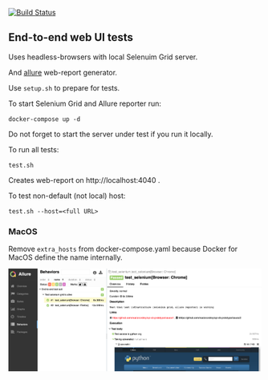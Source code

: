 [![Build Status](https://travis-ci.org/masterandrey/e2e-tests.png)](https://travis-ci.org/masterandrey/e2e-tests)
## End-to-end web UI tests

Uses headless-browsers with local Selenuim Grid server.

And [allure](https://github.com/allure-framework/allure2) web-report generator.

Use `setup.sh` to prepare for tests.
 
To start Selenium Grid and Allure reporter run:

    docker-compose up -d
    
Do not forget to start the server under test if you run it locally.
    
To run all tests:

    test.sh

Creates web-report on http://localhost:4040 .

To test non-default (not local) host:

    test.sh --host=<full URL>
    
### MacOS

Remove `extra_hosts` from docker-compose.yaml because Docker for MacOS define the name internally.      

![](/img/allure-report.png)

